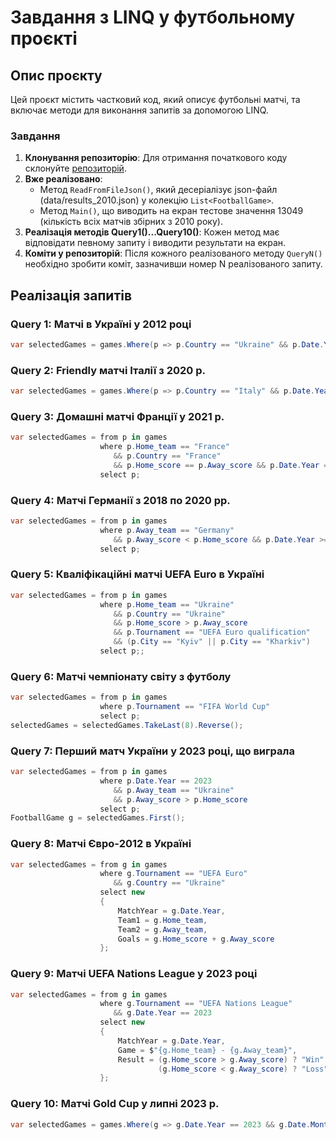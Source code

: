 # Завдання з LINQ у футбольному проєкті

## Опис проєкту

Цей проєкт містить частковий код, який описує футбольні матчі, та включає методи для виконання запитів за допомогою LINQ.

### Завдання

1. **Клонування репозиторію**: Для отримання початкового коду склонуйте [репозиторій](https://github.com/IlonaShevchenko/Practice_Linq.git).
2. **Вже реалізовано**: 
    - Метод `ReadFromFileJson()`, який десеріалізує json-файл (data/results_2010.json) у колекцію `List<FootballGame>`.
    - Метод `Main()`, що виводить на екран тестове значення 13049 (кількість всіх матчів збірних з 2010 року).
3. **Реалізація методів Query1()...Query10()**: Кожен метод має відповідати певному запиту і виводити результати на екран.
4. **Коміти у репозиторій**: Після кожного реалізованого методу `QueryN()` необхідно зробити коміт, зазначивши номер N реалізованого запиту.

## Реалізація запитів

### Query 1: Матчі в Україні у 2012 році
```csharp
var selectedGames = games.Where(p => p.Country == "Ukraine" && p.Date.Year == 2012);
```
### Query 2: Friendly матчі Італії з 2020 р.
```csharp
var selectedGames = games.Where(p => p.Country == "Italy" && p.Date.Year >= 2020 && p.Neutral == true);
```
### Query 3: Домашні матчі Франції у 2021 р.
```csharp
var selectedGames = from p in games
                    where p.Home_team == "France"
                       && p.Country == "France"
                       && p.Home_score == p.Away_score && p.Date.Year == 2021
                    select p;
```
### Query 4: Матчі Германії з 2018 по 2020 рр.
```csharp
var selectedGames = from p in games
                    where p.Away_team == "Germany"
                       && p.Away_score < p.Home_score && p.Date.Year >= 2018 && p.Date.Year <= 2020
                    select p;
```
### Query 5: Кваліфікаційні матчі UEFA Euro в Україні
```csharp
var selectedGames = from p in games
                    where p.Home_team == "Ukraine"
                       && p.Country == "Ukraine"
                       && p.Home_score > p.Away_score
                       && p.Tournament == "UEFA Euro qualification"
                       && (p.City == "Kyiv" || p.City == "Kharkiv")
                    select p;;
```
### Query 6: Матчі чемпіонату світу з футболу
```csharp
var selectedGames = from p in games
                    where p.Tournament == "FIFA World Cup"
                    select p;
selectedGames = selectedGames.TakeLast(8).Reverse();
```
### Query 7: Перший матч України у 2023 році, що виграла
```csharp
var selectedGames = from p in games
                    where p.Date.Year == 2023
                       && p.Away_team == "Ukraine"
                       && p.Away_score > p.Home_score
                    select p;
FootballGame g = selectedGames.First();
```
### Query 8: Матчі Євро-2012 в Україні
```csharp
var selectedGames = from g in games
                    where g.Tournament == "UEFA Euro"
                       && g.Country == "Ukraine"
                    select new
                    {
                        MatchYear = g.Date.Year,
                        Team1 = g.Home_team,
                        Team2 = g.Away_team,
                        Goals = g.Home_score + g.Away_score
                    };
```
### Query 9: Матчі UEFA Nations League у 2023 році
```csharp
var selectedGames = from g in games
                    where g.Tournament == "UEFA Nations League"
                       && g.Date.Year == 2023
                    select new
                    {
                        MatchYear = g.Date.Year,
                        Game = $"{g.Home_team} - {g.Away_team}",
                        Result = (g.Home_score > g.Away_score) ? "Win" :
                                 (g.Home_score < g.Away_score) ? "Loss" : "Draw"
                    };
```
### Query 10: Матчі Gold Cup у липні 2023 р.
```csharp
var selectedGames = games.Where(g => g.Date.Year == 2023 && g.Date.Month == 7 && g.Tournament == "Gold Cup").Skip(4).Take(6);
